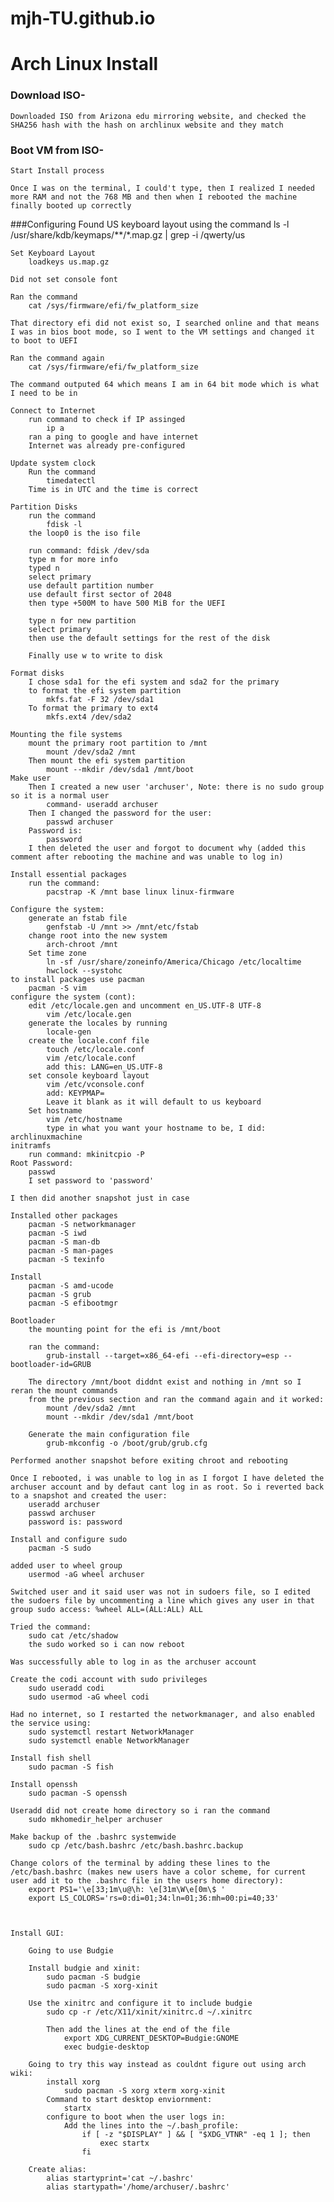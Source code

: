 # mjh-TU.github.io

# Arch Linux Install

### Download ISO-
    Downloaded ISO from Arizona edu mirroring website, and checked the SHA256 hash with the hash on archlinux website and they match
### Boot VM from ISO-
    Start Install process

    Once I was on the terminal, I could't type, then I realized I needed more RAM and not the 768 MB and then when I rebooted the machine finally booted up correctly

###Configuring
    Found US keyboard layout using the command
        ls -l /usr/share/kdb/keymaps/**/*.map.gz | grep -i /qwerty/us

    Set Keyboard Layout
        loadkeys us.map.gz

    Did not set console font

    Ran the command
        cat /sys/firmware/efi/fw_platform_size
    
    That directory efi did not exist so, I searched online and that means I was in bios boot mode, so I went to the VM settings and changed it to boot to UEFI

    Ran the command again
        cat /sys/firmware/efi/fw_platform_size

    The command outputed 64 which means I am in 64 bit mode which is what I need to be in

    Connect to Internet
        run command to check if IP assinged
            ip a
        ran a ping to google and have internet
        Internet was already pre-configured
    
    Update system clock
        Run the command
            timedatectl
        Time is in UTC and the time is correct

    Partition Disks
        run the command
            fdisk -l
        the loop0 is the iso file

        run command: fdisk /dev/sda
        type m for more info
        typed n
        select primary
        use default partition number
        use default first sector of 2048
        then type +500M to have 500 MiB for the UEFI

        type n for new partition
        select primary
        then use the default settings for the rest of the disk

        Finally use w to write to disk
    
    Format disks
        I chose sda1 for the efi system and sda2 for the primary
        to format the efi system partition
            mkfs.fat -F 32 /dev/sda1
        To format the primary to ext4
            mkfs.ext4 /dev/sda2

    Mounting the file systems
        mount the primary root partition to /mnt
            mount /dev/sda2 /mnt
        Then mount the efi system partition
            mount --mkdir /dev/sda1 /mnt/boot
    Make user
        Then I created a new user 'archuser', Note: there is no sudo group so it is a normal user
            command- useradd archuser
        Then I changed the password for the user:
            passwd archuser
        Password is: 
            password
        I then deleted the user and forgot to document why (added this comment after rebooting the machine and was unable to log in)

    Install essential packages
        run the command:
            pacstrap -K /mnt base linux linux-firmware

    Configure the system:
        generate an fstab file
            genfstab -U /mnt >> /mnt/etc/fstab
        change root into the new system
            arch-chroot /mnt
        Set time zone
            ln -sf /usr/share/zoneinfo/America/Chicago /etc/localtime
            hwclock --systohc
    to install packages use pacman
        pacman -S vim
    configure the system (cont):
        edit /etc/locale.gen and uncomment en_US.UTF-8 UTF-8
            vim /etc/locale.gen
        generate the locales by running
            locale-gen
        create the locale.conf file
            touch /etc/locale.conf
            vim /etc/locale.conf
            add this: LANG=en_US.UTF-8
        set console keyboard layout
            vim /etc/vconsole.conf
            add: KEYPMAP=
            Leave it blank as it will default to us keyboard
        Set hostname
            vim /etc/hostname
            type in what you want your hostname to be, I did: archlinuxmachine
    initramfs
        run command: mkinitcpio -P
    Root Password:
        passwd
        I set password to 'password'
    
    I then did another snapshot just in case

    Installed other packages
        pacman -S networkmanager
        pacman -S iwd
        pacman -S man-db
        pacman -S man-pages
        pacman -S texinfo
    
    Install
        pacman -S amd-ucode
        pacman -S grub
        pacman -S efibootmgr
    
    Bootloader
        the mounting point for the efi is /mnt/boot

        ran the command: 
            grub-install --target=x86_64-efi --efi-directory=esp --bootloader-id=GRUB

        The directory /mnt/boot diddnt exist and nothing in /mnt so I reran the mount commands 
        from the previous section and ran the command again and it worked:
            mount /dev/sda2 /mnt
            mount --mkdir /dev/sda1 /mnt/boot
        
        Generate the main configuration file
            grub-mkconfig -o /boot/grub/grub.cfg
    
    Performed another snapshot before exiting chroot and rebooting

    Once I rebooted, i was unable to log in as I forgot I have deleted the archuser account and by defaut cant log in as root. So i reverted back to a snapshot and created the user:
        useradd archuser
        passwd archuser
        password is: password
    
    Install and configure sudo
        pacman -S sudo
    
    added user to wheel group
        usermod -aG wheel archuser

    Switched user and it said user was not in sudoers file, so I edited the sudoers file by uncommenting a line which gives any user in that group sudo access: %wheel ALL=(ALL:ALL) ALL

    Tried the command:
        sudo cat /etc/shadow
        the sudo worked so i can now reboot
    
    Was successfully able to log in as the archuser account
    
    Create the codi account with sudo privileges
        sudo useradd codi
        sudo usermod -aG wheel codi
    
    Had no internet, so I restarted the networkmanager, and also enabled the service using:
        sudo systemctl restart NetworkManager
        sudo systemctl enable NetworkManager
    
    Install fish shell
        sudo pacman -S fish
    
    Install openssh
        sudo pacman -S openssh
    
    Useradd did not create home directory so i ran the command
        sudo mkhomedir_helper archuser

    Make backup of the .bashrc systemwide
        sudo cp /etc/bash.bashrc /etc/bash.bashrc.backup

    Change colors of the terminal by adding these lines to the /etc/bash.bashrc (makes new users have a color scheme, for current user add it to the .bashrc file in the users home directory):
        export PS1='\e[33;1m\u@\h: \e[31m\W\e[0m\$ '
        export LS_COLORS='rs=0:di=01;34:ln=01;36:mh=00:pi=40;33'

    

    Install GUI:

        Going to use Budgie

        Install budgie and xinit:
            sudo pacman -S budgie
            sudo pacman -S xorg-xinit
        
        Use the xinitrc and configure it to include budgie
            sudo cp -r /etc/X11/xinit/xinitrc.d ~/.xinitrc

            Then add the lines at the end of the file
                export XDG_CURRENT_DESKTOP=Budgie:GNOME
                exec budgie-desktop

        Going to try this way instead as couldnt figure out using arch wiki:
            install xorg
                sudo pacman -S xorg xterm xorg-xinit
            Command to start desktop enviornment:
                startx
            configure to boot when the user logs in:
                Add the lines into the ~/.bash_profile:
                    if [ -z "$DISPLAY" ] && [ "$XDG_VTNR" -eq 1 ]; then
                        exec startx
                    fi
        
        Create alias:
            alias startyprint='cat ~/.bashrc'
            alias startypath='/home/archuser/.bashrc'

    

    







    
        

    
    

    

